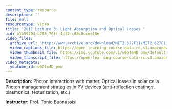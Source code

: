 ```yaml
---
content_type: resource
description: ''
file: null
resourcetype: Video
title: '2011 Lecture 3: Light Absorption and Optical Losses '
uid: b1b59294-b765-76ff-4d32-c80c8ccee18e
video_files:
  archive_url: 'http://www.archive.org/download/MIT2.627F11/MIT2_627F11_lec03_300k.mp4 '
  video_captions_file: https://open-learning-course-data-rc.s3.amazonaws.com/2-627-fundamentals-of-photovoltaics-fall-2013/55aeb6e09eaf548b97b32a93b4c8c1b8_w6Gfm4D_pmw.vtt
  video_thumbnail_file: https://img.youtube.com/vi/w6Gfm4D_pmw/default.jpg
  video_transcript_file: https://open-learning-course-data-rc.s3.amazonaws.com/2-627-fundamentals-of-photovoltaics-fall-2013/6c4038f677242abc59922f345b77d605_w6Gfm4D_pmw.pdf
video_metadata:
  youtube_id: w6Gfm4D_pmw
---
```


**Description:** Photon interactions with matter. Optical losses in solar cells. Photon management strategies in PV devices (anti-reflection coatings, plasmonics, texturization, etc.)

**Instructor:** Prof. Tonio Buonassisi